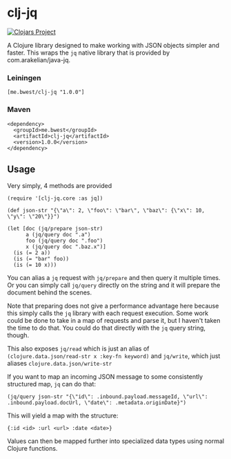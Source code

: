 # clj-jq

[![Clojars Project](https://img.shields.io/clojars/v/me.bwest/clj-jq.svg)](https://clojars.org/me.bwest/clj-jq)

A Clojure library designed to make working with JSON objects simpler and faster.
This wraps the `jq` native library that is provided by com.arakelian/java-jq.

### Leiningen

```[me.bwest/clj-jq "1.0.0"]```

### Maven

```
<dependency>
  <groupId>me.bwest</groupId>
  <artifactId>clj-jq</artifactId>
  <version>1.0.0</version>
</dependency>
```


## Usage

Very simply, 4 methods are provided

```
(require '[clj-jq.core :as jq])

(def json-str "{\"a\": 2, \"foo\": \"bar\", \"baz\": {\"x\": 10, \"y\": \"20\"}}")

(let [doc (jq/prepare json-str)
      a (jq/query doc ".a")
      foo (jq/query doc ".foo")
      x (jq/query doc ".baz.x")]
  (is (= 2 a))
  (is (= "bar" foo))
  (is (= 10 x)))
```

You can alias a `jq` request with `jq/prepare` and then query it multiple times.
Or you can simply call `jq/query` directly on the string and it will prepare the document
behind the scenes.

Note that preparing does not give a performance advantage here because this simply calls
the `jq` library with each request execution.
Some work could be done to take in a map of requests and parse it, but I haven't taken the time
to do that. You could do that directly with the `jq` query string, though.

This also exposes `jq/read` which is just an alias of `(clojure.data.json/read-str x :key-fn keyword)`
and `jq/write`, which just aliases `clojure.data.json/write-str`

If you want to map an incoming JSON message to some consistently structured map, `jq` can do that:

```
(jq/query json-str "{\"id\": .inbound.payload.messageId, \"url\": .inbound.payload.docUrl, \"date\": .metadata.originDate}")
```

This will yield a map with the structure:

```
{:id <id> :url <url> :date <date>}
```

Values can then be mapped further into specialized data types using normal Clojure functions.
